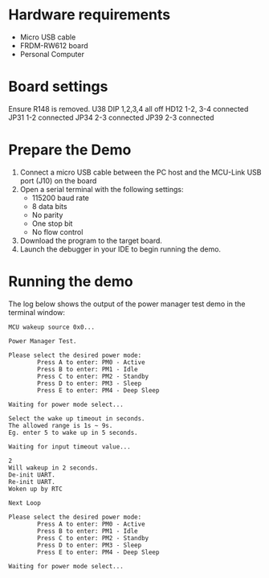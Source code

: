 Hardware requirements
=====================
- Micro USB cable
- FRDM-RW612 board
- Personal Computer

Board settings
============
Ensure R148 is removed.
U38 DIP 1,2,3,4 all off
HD12 1-2, 3-4 connected
JP31 1-2 connected
JP34 2-3 connected
JP39 2-3 connected

Prepare the Demo
================
1.  Connect a micro USB cable between the PC host and the MCU-Link USB port (J10) on the board
2.  Open a serial terminal with the following settings:
    - 115200 baud rate
    - 8 data bits
    - No parity
    - One stop bit
    - No flow control
3.  Download the program to the target board.
4.  Launch the debugger in your IDE to begin running the demo.

Running the demo
================
The log below shows the output of the power manager test demo in the terminal window:
~~~~~~~~~~~~~~~~~~~~~~~~~~~~~~~~~~~
MCU wakeup source 0x0...

Power Manager Test.

Please select the desired power mode:
        Press A to enter: PM0 - Active
        Press B to enter: PM1 - Idle
        Press C to enter: PM2 - Standby
        Press D to enter: PM3 - Sleep
        Press E to enter: PM4 - Deep Sleep

Waiting for power mode select...

Select the wake up timeout in seconds.
The allowed range is 1s ~ 9s.
Eg. enter 5 to wake up in 5 seconds.

Waiting for input timeout value...

2
Will wakeup in 2 seconds.
De-init UART.
Re-init UART.
Woken up by RTC

Next Loop

Please select the desired power mode:
        Press A to enter: PM0 - Active
        Press B to enter: PM1 - Idle
        Press C to enter: PM2 - Standby
        Press D to enter: PM3 - Sleep
        Press E to enter: PM4 - Deep Sleep

Waiting for power mode select...

~~~~~~~~~~~~~~~~~~~~~~~~~~~~~~~~~~~
